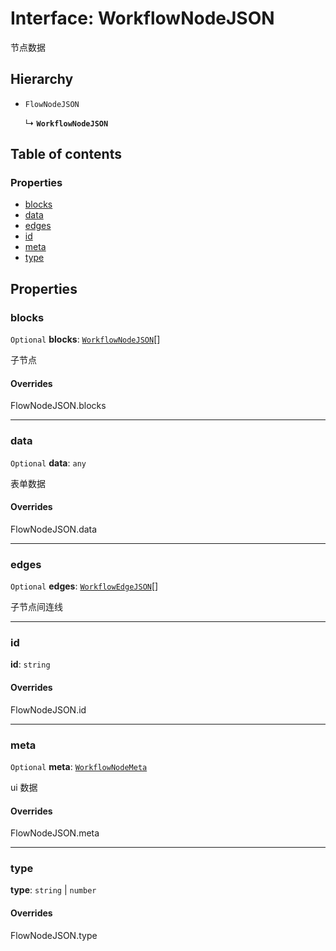 # Interface: WorkflowNodeJSON

节点数据

## Hierarchy

* `FlowNodeJSON`

  ↳ **`WorkflowNodeJSON`**

## Table of contents

### Properties

* [blocks](/en/auto-docs/free-layout-core/interfaces/WorkflowNodeJSON.md#blocks)
* [data](/en/auto-docs/free-layout-core/interfaces/WorkflowNodeJSON.md#data)
* [edges](/en/auto-docs/free-layout-core/interfaces/WorkflowNodeJSON.md#edges)
* [id](/en/auto-docs/free-layout-core/interfaces/WorkflowNodeJSON.md#id)
* [meta](/en/auto-docs/free-layout-core/interfaces/WorkflowNodeJSON.md#meta)
* [type](/en/auto-docs/free-layout-core/interfaces/WorkflowNodeJSON.md#type)

## Properties

### blocks

`Optional` **blocks**: [`WorkflowNodeJSON`](/en/auto-docs/free-layout-core/interfaces/WorkflowNodeJSON.md)\[]

子节点

#### Overrides

FlowNodeJSON.blocks

***

### data

`Optional` **data**: `any`

表单数据

#### Overrides

FlowNodeJSON.data

***

### edges

`Optional` **edges**: [`WorkflowEdgeJSON`](/en/auto-docs/free-layout-core/interfaces/WorkflowEdgeJSON.md)\[]

子节点间连线

***

### id

**id**: `string`

#### Overrides

FlowNodeJSON.id

***

### meta

`Optional` **meta**: [`WorkflowNodeMeta`](/en/auto-docs/free-layout-core/interfaces/WorkflowNodeMeta.md)

ui 数据

#### Overrides

FlowNodeJSON.meta

***

### type

**type**: `string` | `number`

#### Overrides

FlowNodeJSON.type
